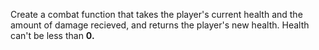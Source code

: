 Create a combat function that takes the player's current health and the amount of damage recieved, and returns the player's new health.
Health can't be less than <b>0<b>.